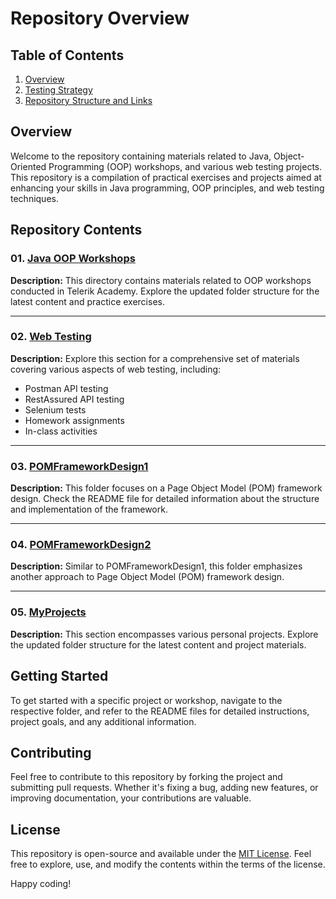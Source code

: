 # Repository Overview

## Table of Contents

1. [Overview](#overview)
2. [Testing Strategy](#testing-strategy)
3. [Repository Structure and Links](#repository-structure-and-links)

## Overview

Welcome to the repository containing materials related to Java, Object-Oriented Programming (OOP) workshops, and various web testing projects. This repository is a compilation of practical exercises and projects aimed at enhancing your skills in Java programming, OOP principles, and web testing techniques.

## Repository Contents

### 01. [Java OOP Workshops](https://github.com/TimurDN/AutomationQA/tree/main/01.Java%20OOP%20Workshops)

**Description:**
This directory contains materials related to OOP workshops conducted in Telerik Academy. Explore the updated folder structure for the latest content and practice exercises.

---

### 02. [Web Testing](#) <!-- Replace with your Web Testing folder URL -->

**Description:**
Explore this section for a comprehensive set of materials covering various aspects of web testing, including:
- Postman API testing
- RestAssured API testing
- Selenium tests
- Homework assignments
- In-class activities

---

### 03. [POMFrameworkDesign1](#) <!-- Replace with your POMFrameworkDesign1 folder URL -->

**Description:**
This folder focuses on a Page Object Model (POM) framework design. Check the README file for detailed information about the structure and implementation of the framework.

---

### 04. [POMFrameworkDesign2](#) <!-- Replace with your POMFrameworkDesign2 folder URL -->

**Description:**
Similar to POMFrameworkDesign1, this folder emphasizes another approach to Page Object Model (POM) framework design.

---

### 05. [MyProjects](#) <!-- Replace with your MyProjects folder URL -->

**Description:**
This section encompasses various personal projects. Explore the updated folder structure for the latest content and project materials.

## Getting Started

To get started with a specific project or workshop, navigate to the respective folder, and refer to the README files for detailed instructions, project goals, and any additional information.

## Contributing

Feel free to contribute to this repository by forking the project and submitting pull requests. Whether it's fixing a bug, adding new features, or improving documentation, your contributions are valuable.

## License

This repository is open-source and available under the [MIT License](LICENSE). Feel free to explore, use, and modify the contents within the terms of the license.

Happy coding!
